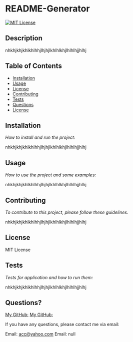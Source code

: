 # README-Generator

[![MIT License](https://img.shields.io/badge/hjlogique-blue.svg?style=flat-square)](https://github.com/your/your-project/blob/master/LICENSE)
  ## Description 
  
  nhkhjkhjkhlkhlhhjlhjhjlkhlhlkhjlhlhlhjjhlhj

  ## Table of Contents
  * [Installation](#installation)
  * [Usage](#usage)
  * [License](#license)
  * [Contributing](#contributing)
  * [Tests](#tests)
  * [Questions](#questions)
  * [License](#license)
  
  ## Installation
  
  *How to install and run the project:*
  
  nhkhjkhjkhlkhlhhjlhjhjlkhlhlkhjlhlhlhjjhlhj
  
  ## Usage 
  
  *How to use the project and some examples:*
  
  nhkhjkhjkhlkhlhhjlhjhjlkhlhlkhjlhlhlhjjhlhj
  
  ## Contributing
  
  *To contribute to this project, please follow these guidelines.*
  
  nhkhjkhjkhlkhlhhjlhjhjlkhlhlkhjlhlhlhjjhlhj
  
  ## License
  
  MIT License
  
  
  ## Tests
  
  *Tests for application and how to run them:*
  
  nhkhjkhjkhlkhlhhjlhjhjlkhlhlkhjlhlhlhjjhlhj
  
  ## Questions?
  
  [My GitHub:](https://api.github.com/users/hjlogique)
  [My GitHub:](https://github.com/hjlogique)

  If you have any questions, please contact me via email:
  

  Email: acc@yahoo.com
  Email: null
  